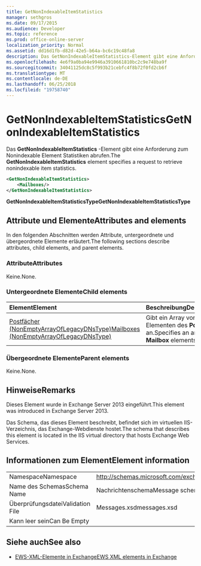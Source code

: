 ```yaml
---
title: GetNonIndexableItemStatistics
manager: sethgros
ms.date: 09/17/2015
ms.audience: Developer
ms.topic: reference
ms.prod: office-online-server
localization_priority: Normal
ms.assetid: dd16d1fb-d82d-42e5-b64a-bc6c19c48fa8
description: Das GetNonIndexableItemStatistics-Element gibt eine Anforderung zum Nonindexable Element Statistiken abrufen.
ms.openlocfilehash: 4e6f9a0ba94e9946a3910661810bc2c9e748ba9f
ms.sourcegitcommit: 34041125dc8c5f993b21cebfc4f8b72f0fd2cb6f
ms.translationtype: MT
ms.contentlocale: de-DE
ms.lasthandoff: 06/25/2018
ms.locfileid: "19758740"
---
```

# <a name="getnonindexableitemstatistics"></a><span data-ttu-id="ec036-103">GetNonIndexableItemStatistics</span><span class="sxs-lookup"><span data-stu-id="ec036-103">GetNonIndexableItemStatistics</span></span>

<span data-ttu-id="ec036-104">Das **GetNonIndexableItemStatistics** -Element gibt eine Anforderung zum Nonindexable Element Statistiken abrufen.</span><span class="sxs-lookup"><span data-stu-id="ec036-104">The **GetNonIndexableItemStatistics** element specifies a request to retrieve nonindexable item statistics.</span></span> 
  
```XML
<GetNonIndexableItemStatistics>
    <Mailboxes/>
</GetNonIndexableItemStatistics>
```

 <span data-ttu-id="ec036-105">**GetNonIndexableItemStatisticsType**</span><span class="sxs-lookup"><span data-stu-id="ec036-105">**GetNonIndexableItemStatisticsType**</span></span>
## <a name="attributes-and-elements"></a><span data-ttu-id="ec036-106">Attribute und Elemente</span><span class="sxs-lookup"><span data-stu-id="ec036-106">Attributes and elements</span></span>

<span data-ttu-id="ec036-107">In den folgenden Abschnitten werden Attribute, untergeordnete und übergeordnete Elemente erläutert.</span><span class="sxs-lookup"><span data-stu-id="ec036-107">The following sections describe attributes, child elements, and parent elements.</span></span>
  
### <a name="attributes"></a><span data-ttu-id="ec036-108">Attribute</span><span class="sxs-lookup"><span data-stu-id="ec036-108">Attributes</span></span>

<span data-ttu-id="ec036-109">Keine.</span><span class="sxs-lookup"><span data-stu-id="ec036-109">None.</span></span>
  
### <a name="child-elements"></a><span data-ttu-id="ec036-110">Untergeordnete Elemente</span><span class="sxs-lookup"><span data-stu-id="ec036-110">Child elements</span></span>

|<span data-ttu-id="ec036-111">**Element**</span><span class="sxs-lookup"><span data-stu-id="ec036-111">**Element**</span></span>|<span data-ttu-id="ec036-112">**Beschreibung**</span><span class="sxs-lookup"><span data-stu-id="ec036-112">**Description**</span></span>|
|:-----|:-----|
|[<span data-ttu-id="ec036-113">Postfächer (NonEmptyArrayOfLegacyDNsType)</span><span class="sxs-lookup"><span data-stu-id="ec036-113">Mailboxes (NonEmptyArrayOfLegacyDNsType)</span></span>](mailboxes-nonemptyarrayoflegacydnstype.md) <br/> |<span data-ttu-id="ec036-114">Gibt ein Array von Elementen des **Postfachs** an.</span><span class="sxs-lookup"><span data-stu-id="ec036-114">Specifies an array of **Mailbox** elements.</span></span>  <br/> |
   
### <a name="parent-elements"></a><span data-ttu-id="ec036-115">Übergeordnete Elemente</span><span class="sxs-lookup"><span data-stu-id="ec036-115">Parent elements</span></span>

<span data-ttu-id="ec036-116">Keine.</span><span class="sxs-lookup"><span data-stu-id="ec036-116">None.</span></span>
  
## <a name="remarks"></a><span data-ttu-id="ec036-117">Hinweise</span><span class="sxs-lookup"><span data-stu-id="ec036-117">Remarks</span></span>

<span data-ttu-id="ec036-118">Dieses Element wurde in Exchange Server 2013 eingeführt.</span><span class="sxs-lookup"><span data-stu-id="ec036-118">This element was introduced in Exchange Server 2013.</span></span>
  
<span data-ttu-id="ec036-119">Das Schema, das dieses Element beschreibt, befindet sich im virtuellen IIS-Verzeichnis, das Exchange-Webdienste hostet.</span><span class="sxs-lookup"><span data-stu-id="ec036-119">The schema that describes this element is located in the IIS virtual directory that hosts Exchange Web Services.</span></span>
  
## <a name="element-information"></a><span data-ttu-id="ec036-120">Informationen zum Element</span><span class="sxs-lookup"><span data-stu-id="ec036-120">Element information</span></span>

|||
|:-----|:-----|
|<span data-ttu-id="ec036-121">Namespace</span><span class="sxs-lookup"><span data-stu-id="ec036-121">Namespace</span></span>  <br/> |http://schemas.microsoft.com/exchange/services/2006/messages  <br/> |
|<span data-ttu-id="ec036-122">Name des Schemas</span><span class="sxs-lookup"><span data-stu-id="ec036-122">Schema Name</span></span>  <br/> |<span data-ttu-id="ec036-123">Nachrichtenschema</span><span class="sxs-lookup"><span data-stu-id="ec036-123">Message schema</span></span>  <br/> |
|<span data-ttu-id="ec036-124">Überprüfungsdatei</span><span class="sxs-lookup"><span data-stu-id="ec036-124">Validation File</span></span>  <br/> |<span data-ttu-id="ec036-125">Messages.xsd</span><span class="sxs-lookup"><span data-stu-id="ec036-125">messages.xsd</span></span>  <br/> |
|<span data-ttu-id="ec036-126">Kann leer sein</span><span class="sxs-lookup"><span data-stu-id="ec036-126">Can Be Empty</span></span>  <br/> ||
   
## <a name="see-also"></a><span data-ttu-id="ec036-127">Siehe auch</span><span class="sxs-lookup"><span data-stu-id="ec036-127">See also</span></span>



- [<span data-ttu-id="ec036-128">EWS-XML-Elemente in Exchange</span><span class="sxs-lookup"><span data-stu-id="ec036-128">EWS XML elements in Exchange</span></span>](ews-xml-elements-in-exchange.md)


